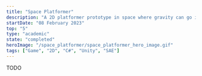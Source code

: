 ```yaml
---
title: "Space Platformer"
description: "A 2D platformer prototype in space where gravity can go in many direction."
startDate: "08 February 2023"
top: "5"
type: "academic"
state: "completed"
heroImage: "/space_platformer/space_platformer_hero_image.gif"
tags: ["Game", "2D", "C#", "Unity", "SAE"]
---
```


TODO